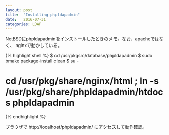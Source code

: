 ```yaml
---
layout: post
title:  "Installing phpldapadmin"
date:   2016-07-31
categories: LDAP
---
```


NetBSDにphpldapadminをインストールしたときのメモ。なお、apacheではなく、
nginxで動かしている。

{% highlight shell %}
$ cd /usr/pkgsrc/database/phpldapadmin
$ sudo bmake package-install clean
$ su -
# cd /usr/pkg/share/nginx/html ; ln -s /usr/pkg/share/phpldapadmin/htdocs phpldapadmin
{% endhighlight %}

ブラウザで http://localhost/phpldapadmin/ にアクセスして動作確認。
